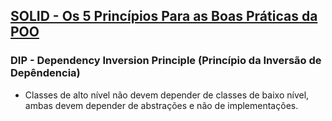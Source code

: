 ## [SOLID - Os 5 Princípios Para as Boas Práticas da POO](https://www.udemy.com/course/solid-os-5-principios-para-as-boas-praticas-da-poo)
### DIP - Dependency Inversion Principle (Princípio da Inversão de Depêndencia)
- Classes de alto nível não devem depender de classes de baixo nível, ambas devem depender de abstrações e não de implementações.
